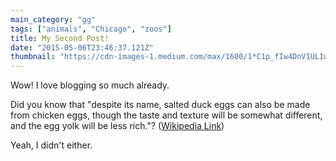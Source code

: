 ```yaml
---
main_category: "gg"
tags: ["animals", "Chicago", "zoos"]
title: My Second Post!
date: "2015-05-06T23:46:37.121Z"
thumbnail: "https://cdn-images-1.medium.com/max/1600/1*C1p_fIw4DnV1ULIw6YHxtQ.png"
---
```


Wow! I love blogging so much already.

Did you know that "despite its name, salted duck eggs can also be made from
chicken eggs, though the taste and texture will be somewhat different, and the
egg yolk will be less rich."?
([Wikipedia Link](http://en.wikipedia.org/wiki/Salted_duck_egg))

Yeah, I didn't either.
